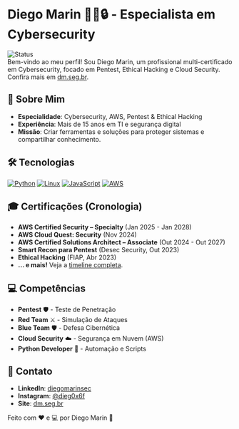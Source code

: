 # Diego Marin 👨‍💻🔒 - Especialista em Cybersecurity

![Status](https://img.shields.io/badge/Status-Ativo-green)  
Bem-vindo ao meu perfil! Sou Diego Marin, um profissional multi-certificado em Cybersecurity, focado em Pentest, Ethical Hacking e Cloud Security. Confira mais em [dm.seg.br](https://dm.seg.br).

## 🚀 Sobre Mim
- **Especialidade**: Cybersecurity, AWS, Pentest & Ethical Hacking  
- **Experiência**: Mais de 15 anos em TI e segurança digital  
- **Missão**: Criar ferramentas e soluções para proteger sistemas e compartilhar conhecimento.

## 🛠️ Tecnologias
[![Python](https://img.shields.io/badge/Python-3670A0?style=for-the-badge&logo=python&logoColor=ffdd54)](https://www.python.org/) [![Linux](https://img.shields.io/badge/Linux-FCC624?style=for-the-badge&logo=linux&logoColor=black)](https://www.linux.org/) [![JavaScript](https://img.shields.io/badge/JavaScript-F7DF1E?style=for-the-badge&logo=javascript&logoColor=black)](https://www.javascript.com/) [![AWS](https://img.shields.io/badge/AWS-FF9900?style=for-the-badge&logo=amazon-aws&logoColor=white)](https://aws.amazon.com/)
 

## 🎓 Certificações (Cronologia)
- **AWS Certified Security – Specialty** (Jan 2025 - Jan 2028)  
- **AWS Cloud Quest: Security** (Nov 2024)  
- **AWS Certified Solutions Architect – Associate** (Out 2024 - Out 2027)  
- **Smart Recon para Pentest** (Desec Security, Out 2023)  
- **Ethical Hacking** (FIAP, Abr 2023)  
- **... e mais!** Veja a [timeline completa](https://dm.seg.br#certificacoes).

## 💻 Competências
- **Pentest** 🛡️ - Teste de Penetração  
- **Red Team** ⚔️ - Simulação de Ataques  
- **Blue Team** 🛡️ - Defesa Cibernética  
- **Cloud Security** ☁️ - Segurança em Nuvem (AWS)  
- **Python Developer** 🐍 - Automação e Scripts  

## 📧 Contato 
- **LinkedIn**: [diegomarinsec](https://www.linkedin.com/in/diegomarinsec/)  
- **Instagram**: [@dieg0x6f](https://www.instagram.com/dieg0x6f/)  
- **Site**: [dm.seg.br](https://dm.seg.br)  

Feito com ❤️ e 💻 por Diego Marin 🔐

